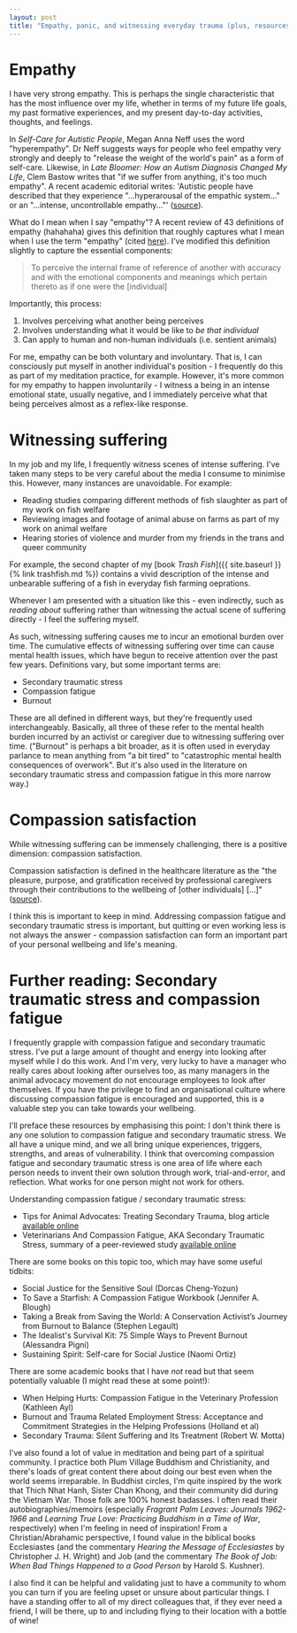 ```yaml
---
layout: post
title: "Empathy, panic, and witnessing everyday trauma (plus, resources on overcoming compassion fatigue)"
---  
```


# Empathy

I have very strong empathy. This is perhaps the single characteristic that has the most influence over my life, whether in terms of my future life goals, my past formative experiences, and my present day-to-day activities, thoughts, and feelings.

In *Self-Care for Autistic People*, Megan Anna Neff uses the word "hyperempathy". Dr Neff suggests ways for people who feel empathy very strongly and deeply to "release the weight of the world's pain" as a form of self-care. Likewise, in *Late Bloomer: How an Autism Diagnosis Changed My Life*, Clem Bastow writes that "if we suffer from anything, it's too much empathy". A recent academic editorial writes: 'Autistic people have described that they experience "...hyperarousal of the empathic system..." or an "...intense, uncontrollable empathy..."' ([source](https://ora.ox.ac.uk/objects/uuid:0c3b8997-4cf5-4cbe-bf22-2342224ad339/files/m57e45de0ffd9ced828baef10959baf65)).

What do I mean when I say "empathy"? A recent review of 43 definitions of empathy (hahahaha) gives this definition that roughly captures what I mean when I use the term "empathy" (cited [here](http://nectar.northampton.ac.uk/17038/1/Cuff_etal_ER_2014_Empathy_a_review_of_the_concept.pdf)). I've modified this definition slightly to capture the essential components:

> To perceive the internal frame of reference of another with accuracy and with the emotional components and meanings which pertain thereto as if one were the [individual]

Importantly, this process:
1. Involves perceiving what another being perceives
2. Involves understanding what it would be like to *be that individual*
3. Can apply to human and non-human individuals (i.e. sentient animals)

For me, empathy can be both voluntary and involuntary. That is, I can consciously put myself in another individual's position - I frequently do this as part of my meditation practice, for example. However, it's more common for my empathy to happen involuntarily - I witness a being in an intense emotional state, usually negative, and I immediately perceive what that being perceives almost as a reflex-like response.

# Witnessing suffering

In my job and my life, I frequently witness scenes of intense suffering. I've taken many steps to be very careful about the media I consume to minimise this. However, many instances are unavoidable. For example:
- Reading studies comparing different methods of fish slaughter as part of my work on fish welfare
- Reviewing images and footage of animal abuse on farms as part of my work on animal welfare
- Hearing stories of violence and murder from my friends in the trans and queer community

For example, the second chapter of my [book *Trash Fish*]({{ site.baseurl }}{% link trashfish.md %}) contains a vivid description of the intense and unbearable suffering of a fish in everyday fish farming oeprations.

Whenever I am presented with a situation like this - even indirectly, such as *reading about* suffering rather than witnessing the actual scene of suffering directly - I feel the suffering myself.

As such, witnessing suffering causes me to incur an emotional burden over time. The cumulative effects of witnessing suffering over time can cause mental health issues, which have begun to receive attention over the past few years. Definitions vary, but some important terms are:
- Secondary traumatic stress
- Compassion fatigue
- Burnout

These are all defined in different ways, but they're frequently used interchangeably. Basically, all three of these refer to the mental health burden incurred by an activist or caregiver due to witnessing suffering over time. ("Burnout" is perhaps a bit broader, as it is often used in everyday parlance to mean anything from "a bit tired" to "catastrophic mental health consequences of overwork". But it's also used in the literature on secondary traumatic stress and compassion fatigue in this more narrow way.)

# Compassion satisfaction

While witnessing suffering can be immensely challenging, there is a positive dimension: compassion satisfaction.

Compassion satisfaction is defined in the healthcare literature as the "the pleasure, purpose, and gratification received by professional caregivers through their contributions to the wellbeing of [other individuals] [...]" ([source](https://onlinelibrary.wiley.com/doi/pdf/10.1111/nuf.12213?casa_token=GmYigqIrZTAAAAAA%3AHm6pZbL7l2CltJQe7d3G6QBPJwaHnQY-yV6444uvsBl5SatpvJ6Dsq0irO4PPN-HvR08ffn4-48oJmU)).

I think this is important to keep in mind. Addressing compassion fatigue and secondary traumatic stress is important, but quitting or even working less is not always the answer - compassion satisfaction can form an important part of your personal wellbeing and life's meaning.

# Further reading: Secondary traumatic stress and compassion fatigue

I frequently grapple with compassion fatigue and secondary traumatic stress. I've put a large amount of thought and energy into looking after myself while I do this work. And I'm very, very lucky to have a manager who really cares about looking after ourselves too, as many managers in the animal advocacy movement do not encourage employees to look after themselves. If you have the privilege to find an organisational culture where discussing compassion fatigue is encouraged and supported, this is a valuable step you can take towards your wellbeing.

I'll preface these resources by emphasising this point: I don't think there is any one solution to compassion fatigue and secondary traumatic stress. We all have a unique mind, and we all bring unique experiences, triggers, strengths, and areas of vulnerability. I think that overcoming compassion fatigue and secondary traumatic stress is one area of life where each person needs to invent their own solution through work, trial-and-error, and reflection. What works for one person might not work for others.

Understanding compassion fatigue / secondary traumatic stress:
- Tips for Animal Advocates: Treating Secondary Trauma, blog article [available online](https://prime.peta.org/news/tips-for-animal-advocates-treating-secondary-trauma/)
- Veterinarians And Compassion Fatigue, AKA Secondary Traumatic Stress, summary of a peer-reviewed study [available online](https://faunalytics.org/veterinarians-compassion-fatigue-aka-secondary-traumatic-stress/0)

There are some books on this topic too, which may have some useful tidbits:
- Social Justice for the Sensitive Soul (Dorcas Cheng-Yozun)
- To Save a Starfish: A Compassion Fatigue Workbook (Jennifer A. Blough)
- Taking a Break from Saving the World: A Conservation Activist’s Journey from Burnout to Balance (Stephen Legault)
- The Idealist's Survival Kit: 75 Simple Ways to Prevent Burnout  (Alessandra Pigni)
- Sustaining Spirit: Self-care for Social Justice (Naomi Ortiz)

There are some academic books that I have *not* read but that seem potentially valuable (I might read these at some point!):
- When Helping Hurts: Compassion Fatigue in the Veterinary Profession (Kathleen Ayl)
- Burnout and Trauma Related Employment Stress: Acceptance and Commitment Strategies in the Helping Professions (Holland et al)
- Secondary Trauma: Silent Suffering and Its Treatment (Robert W. Motta)

I've also found a lot of value in meditation and being part of a spiritual community. I practice both Plum Village Buddhism and Christianity, and there's loads of great content there about doing our best even when the world seems irreparable. In Buddhist circles, I'm quite inspired by the work that Thich Nhat Hanh, Sister Chan Khong, and their community did during the Vietnam War. Those folk are 100% honest badasses. I often read their autobiographies/memoirs (especially *Fragrant Palm Leaves: Journals 1962-1966* and *Learning True Love: Practicing Buddhism in a Time of War*, respectively) when I'm feeling in need of inspiration! From a Christian/Abrahamic perspective, I found value in the biblical books Ecclesiastes (and the commentary *Hearing the Message of Ecclesiastes* by Christopher J. H. Wright) and Job (and the commentary *The Book of Job: When Bad Things Happened to a Good Person* by Harold S. Kushner).

I also find it can be helpful and validating just to have a community to whom you can turn if you are feeling upset or unsure about particular things. I have a standing offer to all of my direct colleagues that, if they ever need a friend, I will be there, up to and including flying to their location with a bottle of wine!
